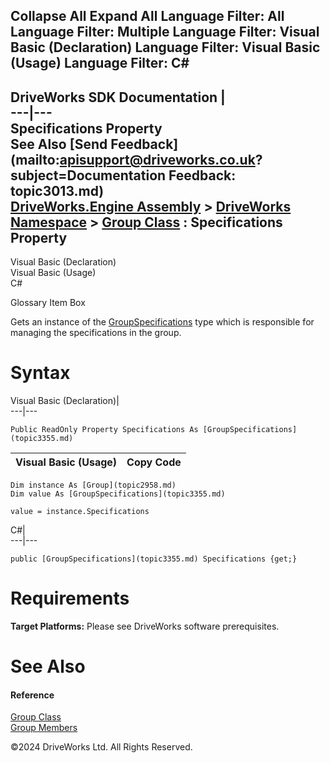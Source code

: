        

 Collapse All Expand All  Language Filter: All  Language Filter: Multiple  Language Filter: Visual Basic (Declaration) Language Filter: Visual Basic (Usage) Language Filter: C#  
---  
DriveWorks SDK Documentation  |   
---|---  
Specifications Property   
See Also [Send Feedback](mailto:apisupport@driveworks.co.uk?subject=Documentation Feedback: topic3013.md)  
[DriveWorks.Engine Assembly](topic2156.md) > [DriveWorks Namespace](topic2159.md) > [Group Class](topic2958.md) : Specifications Property  
---  
  
Visual Basic (Declaration)    
Visual Basic (Usage)    
C# 

Glossary Item Box

Gets an instance of the [GroupSpecifications](topic3355.md) type which is responsible for managing the specifications in the group. 

# Syntax

Visual Basic (Declaration)|   
---|---  
      
    
    Public ReadOnly Property Specifications As [GroupSpecifications](topic3355.md)  
  
Visual Basic (Usage)| Copy Code  
---|---  
      
    
    Dim instance As [Group](topic2958.md)
    Dim value As [GroupSpecifications](topic3355.md)
     
    value = instance.Specifications  
  
C#|   
---|---  
      
    
    public [GroupSpecifications](topic3355.md) Specifications {get;}  
  
# Requirements

**Target Platforms:** Please see DriveWorks software prerequisites.

# See Also

#### Reference

[Group Class](topic2958.md)   
[Group Members](topic2959.md)

©2024 DriveWorks Ltd. All Rights Reserved.
